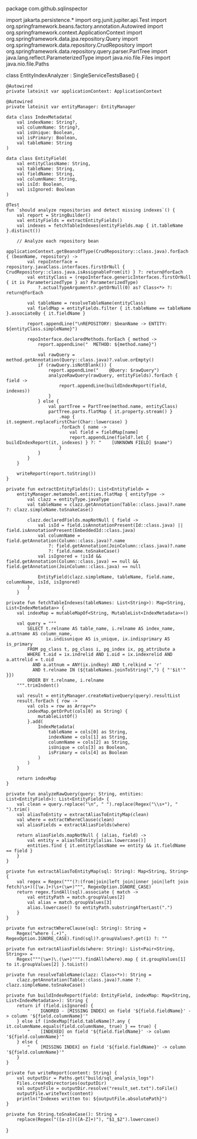 package com.github.sqlinspector

import jakarta.persistence.*
import org.junit.jupiter.api.Test
import org.springframework.beans.factory.annotation.Autowired
import org.springframework.context.ApplicationContext
import org.springframework.data.jpa.repository.Query
import org.springframework.data.repository.CrudRepository
import org.springframework.data.repository.query.parser.PartTree
import java.lang.reflect.ParameterizedType
import java.nio.file.Files
import java.nio.file.Paths

class EntityIndexAnalyzer : SingleServiceTestsBase() {

    @Autowired
    private lateinit var applicationContext: ApplicationContext

    @Autowired
    private lateinit var entityManager: EntityManager

    data class IndexMetadata(
        val indexName: String?,
        val columnName: String?,
        val isUnique: Boolean,
        val isPrimary: Boolean,
        val tableName: String
    )

    data class EntityField(
        val entityClassName: String,
        val tableName: String,
        val fieldName: String,
        val columnName: String,
        val isId: Boolean,
        val isIgnored: Boolean
    )

    @Test
    fun `should analyze repositories and detect missing indexes`() {
        val report = StringBuilder()
        val entityFields = extractEntityFields()
        val indexes = fetchTableIndexes(entityFields.map { it.tableName }.distinct())

        // Analyze each repository bean
        applicationContext.getBeansOfType(CrudRepository::class.java).forEach { (beanName, repository) ->
            val repoInterface = repository.javaClass.interfaces.firstOrNull { CrudRepository::class.java.isAssignableFrom(it) } ?: return@forEach
            val entityClass = (repoInterface.genericInterfaces.firstOrNull { it is ParameterizedType } as? ParameterizedType)
                ?.actualTypeArguments?.getOrNull(0) as? Class<*> ?: return@forEach

            val tableName = resolveTableName(entityClass)
            val fieldMap = entityFields.filter { it.tableName == tableName }.associateBy { it.fieldName }

            report.appendLine("\nREPOSITORY: $beanName -> ENTITY: ${entityClass.simpleName}")

            repoInterface.declaredMethods.forEach { method ->
                report.appendLine("  METHOD: ${method.name}")

                val rawQuery = method.getAnnotation(Query::class.java)?.value.orEmpty()
                if (rawQuery.isNotBlank()) {
                    report.appendLine("    @Query: $rawQuery")
                    analyzeRawQuery(rawQuery, entityFields).forEach { field ->
                        report.appendLine(buildIndexReport(field, indexes))
                    }
                } else {
                    val partTree = PartTree(method.name, entityClass)
                    partTree.parts.flatMap { it.property.stream() }
                        .map { it.segment.replaceFirstChar(Char::lowercase) }
                        .forEach { name ->
                            val field = fieldMap[name]
                            report.appendLine(field?.let { buildIndexReport(it, indexes) } ?: "    [UNKNOWN FIELD] $name")
                        }
                }
            }
        }

        writeReport(report.toString())
    }

    private fun extractEntityFields(): List<EntityField> =
        entityManager.metamodel.entities.flatMap { entityType ->
            val clazz = entityType.javaType
            val tableName = clazz.getAnnotation(Table::class.java)?.name ?: clazz.simpleName.toSnakeCase()

            clazz.declaredFields.mapNotNull { field ->
                val isId = field.isAnnotationPresent(Id::class.java) || field.isAnnotationPresent(EmbeddedId::class.java)
                val columnName = field.getAnnotation(Column::class.java)?.name
                    ?: field.getAnnotation(JoinColumn::class.java)?.name
                    ?: field.name.toSnakeCase()
                val isIgnored = !isId && field.getAnnotation(Column::class.java) == null && field.getAnnotation(JoinColumn::class.java) == null

                EntityField(clazz.simpleName, tableName, field.name, columnName, isId, isIgnored)
            }
        }

    private fun fetchTableIndexes(tableNames: List<String>): Map<String, List<IndexMetadata>> {
        val indexMap = mutableMapOf<String, MutableList<IndexMetadata>>()

        val query = """
            SELECT t.relname AS table_name, i.relname AS index_name, a.attname AS column_name,
                   ix.indisunique AS is_unique, ix.indisprimary AS is_primary
            FROM pg_class t, pg_class i, pg_index ix, pg_attribute a
            WHERE t.oid = ix.indrelid AND i.oid = ix.indexrelid AND a.attrelid = t.oid
              AND a.attnum = ANY(ix.indkey) AND t.relkind = 'r'
              AND t.relname IN (${tableNames.joinToString(",") { "'$it'" }})
            ORDER BY t.relname, i.relname
        """.trimIndent()

        val result = entityManager.createNativeQuery(query).resultList
        result.forEach { row ->
            val cols = row as Array<*>
            indexMap.getOrPut(cols[0] as String) {
                mutableListOf()
            }.add(
                IndexMetadata(
                    tableName = cols[0] as String,
                    indexName = cols[1] as String,
                    columnName = cols[2] as String,
                    isUnique = cols[3] as Boolean,
                    isPrimary = cols[4] as Boolean
                )
            )
        }

        return indexMap
    }

    private fun analyzeRawQuery(query: String, entities: List<EntityField>): List<EntityField> {
        val clean = query.replace("\n", " ").replace(Regex("\\s+"), " ").trim()
        val aliasToEntity = extractAliasToEntityMap(clean)
        val where = extractWhereClause(clean)
        val aliasFields = extractAliasFields(where)

        return aliasFields.mapNotNull { (alias, field) ->
            val entity = aliasToEntity[alias.lowercase()]
            entities.find { it.entityClassName == entity && it.fieldName == field }
        }
    }

    private fun extractAliasToEntityMap(sql: String): Map<String, String> {
        val regex = Regex("""(?:(from|join|left join|inner join|left join fetch)\s+)([\w.]+)\s+(\w+)""", RegexOption.IGNORE_CASE)
        return regex.findAll(sql).associate { match ->
            val entityPath = match.groupValues[2]
            val alias = match.groupValues[3]
            alias.lowercase() to entityPath.substringAfterLast(".")
        }
    }

    private fun extractWhereClause(sql: String): String =
        Regex("where (.+)", RegexOption.IGNORE_CASE).find(sql)?.groupValues?.get(1) ?: ""

    private fun extractAliasFields(where: String): List<Pair<String, String>> =
        Regex("""(\w+)\.(\w+)""").findAll(where).map { it.groupValues[1] to it.groupValues[2] }.toList()

    private fun resolveTableName(clazz: Class<*>): String =
        clazz.getAnnotation(Table::class.java)?.name ?: clazz.simpleName.toSnakeCase()

    private fun buildIndexReport(field: EntityField, indexMap: Map<String, List<IndexMetadata>>): String {
        return if (field.isIgnored) {
            "    IGNORED - [MISSING INDEX] on field '${field.fieldName}' -> column '${field.columnName}'"
        } else if (indexMap[field.tableName]?.any { it.columnName.equals(field.columnName, true) } == true) {
            "    [INDEXED] on field '${field.fieldName}' -> column '${field.columnName}'"
        } else {
            "    [MISSING INDEX] on field '${field.fieldName}' -> column '${field.columnName}'"
        }
    }

    private fun writeReport(content: String) {
        val outputDir = Paths.get("build/sql_analysis_logs")
        Files.createDirectories(outputDir)
        val outputFile = outputDir.resolve("result_set.txt").toFile()
        outputFile.writeText(content)
        println("Indexes written to: ${outputFile.absolutePath}")
    }

    private fun String.toSnakeCase(): String =
        replace(Regex("([a-z])([A-Z]+)"), "$1_$2").lowercase()
}
